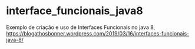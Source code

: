 # interface_funcionais_java8
Exemplo de criação e uso de Interfaces Funcionais no java 8, https://blogathosbonner.wordpress.com/2019/03/16/interfaces-funcionais-java-8/
